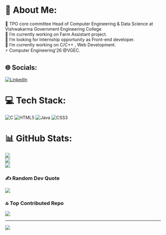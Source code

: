 # 💫 About Me:
🤩 TPO core committee Head of Computer Engineering & Data Science at Vishwakarma Government Engineering College <br>🔭 I’m currently working on Farm Assistant project.<br>🤝 I’m looking for Internship opportunity as Front-end developer.<br>🌱 I’m currently working on C/C++ , Web Development.<br>⚡ Computer Engineering'26 @VGEC.


## 🌐 Socials:
[![LinkedIn](https://img.shields.io/badge/LinkedIn-%230077B5.svg?logo=linkedin&logoColor=white)](https://linkedin.com/in/Rajkumar-Prajapati-98948b274) 

# 💻 Tech Stack:
![C](https://img.shields.io/badge/c-%2300599C.svg?style=for-the-badge&logo=c&logoColor=white) ![HTML5](https://img.shields.io/badge/html5-%23E34F26.svg?style=for-the-badge&logo=html5&logoColor=white) ![Java](https://img.shields.io/badge/java-%23ED8B00.svg?style=for-the-badge&logo=openjdk&logoColor=white) ![CSS3](https://img.shields.io/badge/css3-%231572B6.svg?style=for-the-badge&logo=css3&logoColor=white)
# 📊 GitHub Stats:
![](https://github-readme-stats.vercel.app/api?username=Rajkumar992199&theme=dark&hide_border=false&include_all_commits=true&count_private=false)<br/>
![](https://github-readme-streak-stats.herokuapp.com/?user=Rajkumar992199&theme=dark&hide_border=false)<br/>
![](https://github-readme-stats.vercel.app/api/top-langs/?username=Rajkumar992199&theme=dark&hide_border=false&include_all_commits=true&count_private=false&layout=compact)

### ✍️ Random Dev Quote
![](https://quotes-github-readme.vercel.app/api?type=horizontal&theme=radical)

### 🔝 Top Contributed Repo
![](https://github-contributor-stats.vercel.app/api?username=Rajkumar992199&limit=5&theme=dark&combine_all_yearly_contributions=true)

---
[![](https://visitcount.itsvg.in/api?id=Rajkumar992199&icon=0&color=0)](https://visitcount.itsvg.in)

<!-- Proudly created with GPRM ( https://gprm.itsvg.in ) -->
